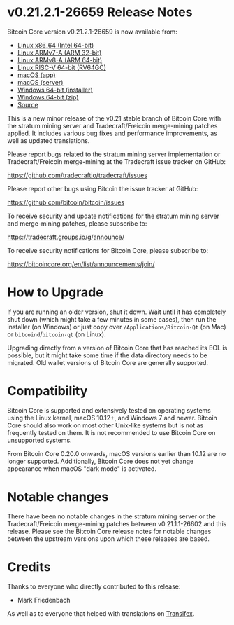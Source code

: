 v0.21.2.1-26659 Release Notes
=============================

Bitcoin Core version v0.21.2.1-26659 is now available from:

  * [Linux x86_64 (Intel 64-bit)](https://s3.amazonaws.com/in.freico.stable/bitcoin-v0.21.2.1-26659-x86_64-linux-gnu.tar.gz)
  * [Linux ARMv7-A (ARM 32-bit)](https://s3.amazonaws.com/in.freico.stable/bitcoin-v0.21.2.1-26659-arm-linux-gnueabihf.tar.gz)
  * [Linux ARMv8-A (ARM 64-bit)](https://s3.amazonaws.com/in.freico.stable/bitcoin-v0.21.2.1-26659-aarch64-linux-gnu.tar.gz)
  * [Linux RISC-V 64-bit (RV64GC)](https://s3.amazonaws.com/in.freico.stable/bitcoin-v0.21.2.1-26659-riscv64-linux-gnu.tar.gz)
  * [macOS (app)](https://s3.amazonaws.com/in.freico.stable/bitcoin-v0.21.2.1-26659-osx.dmg)
  * [macOS (server)](https://s3.amazonaws.com/in.freico.stable/bitcoin-v0.21.2.1-26659-osx64.tar.gz)
  * [Windows 64-bit (installer)](https://s3.amazonaws.com/in.freico.stable/bitcoin-v0.21.2.1-26659-win64-setup.exe)
  * [Windows 64-bit (zip)](https://s3.amazonaws.com/in.freico.stable/bitcoin-v0.21.2.1-26659-win64.zip)
  * [Source](https://github.com/tradecraftio/tradecraft/archive/bitcoin-v0.21.2.1-26659.zip)

This is a new minor release of the v0.21 stable branch of Bitcoin Core with the
stratum mining server and Tradecraft/Freicoin merge-mining patches applied.  It
includes various bug fixes and performance improvements, as well as updated
translations.

Please report bugs related to the stratum mining server implementation or
Tradecraft/Freicoin merge-mining at the Tradecraft issue tracker on GitHub:

  <https://github.com/tradecraftio/tradecraft/issues>

Please report other bugs using Bitcoin the issue tracker at GitHub:

  <https://github.com/bitcoin/bitcoin/issues>

To receive security and update notifications for the stratum mining server and
merge-mining patches, please subscribe to:

  <https://tradecraft.groups.io/g/announce/>

To receive security notifications for Bitcoin Core, please subscribe to:

  <https://bitcoincore.org/en/list/announcements/join/>

How to Upgrade
==============

If you are running an older version, shut it down. Wait until it has completely
shut down (which might take a few minutes in some cases), then run the installer
(on Windows) or just copy over `/Applications/Bitcoin-Qt` (on Mac) or
`bitcoind`/`bitcoin-qt` (on Linux).

Upgrading directly from a version of Bitcoin Core that has reached its EOL is
possible, but it might take some time if the data directory needs to be
migrated. Old wallet versions of Bitcoin Core are generally supported.

Compatibility
=============

Bitcoin Core is supported and extensively tested on operating systems using the
Linux kernel, macOS 10.12+, and Windows 7 and newer.  Bitcoin Core should also
work on most other Unix-like systems but is not as frequently tested on them.
It is not recommended to use Bitcoin Core on unsupported systems.

From Bitcoin Core 0.20.0 onwards, macOS versions earlier than 10.12 are no
longer supported.  Additionally, Bitcoin Core does not yet change appearance
when macOS "dark mode" is activated.

Notable changes
===============

There have been no notable changes in the stratum mining server or the
Tradecraft/Freicoin merge-mining patches between v0.21.1.1-26602 and this
release.  Please see the Bitcoin Core release notes for notable changes between
the upstream versions upon which these releases are based.

Credits
=======

Thanks to everyone who directly contributed to this release:

- Mark Friedenbach

As well as to everyone that helped with translations on
[Transifex](https://www.transifex.com/tradecraft/freicoin-1/).
